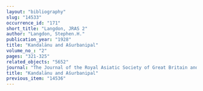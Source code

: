 ```yaml
---
layout: "bibliography"
slug: "14533"
occurrence_id: "171"
short_title: "Langdon, JRAS 2"
author: "Langdon, Stephen.H."
publication_year: "1928"
title: "Kandalānu and Ašurbanipal"
volume_no_: "2"
pages: "321-325"
related_objects: "5652"
journal: "The Journal of the Royal Asiatic Society of Great Britain and Ireland"
title: "Kandalānu and Ašurbanipal"
previous_item: "14536"
---
```

